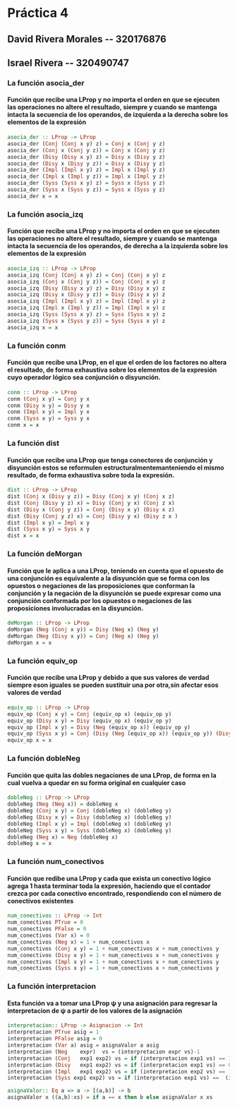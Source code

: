 # Práctica 4

## David Rivera Morales -- 320176876

## Israel Rivera -- 320490747

### La función asocia_der

#### Función que recibe una LProp y no importa el orden en que se ejecuten las operaciones no altere el resultado, siempre y cuando se mantenga intacta la secuencia de los operandos, de izquierda a la derecha sobre los elementos de la expresión

```haskell
asocia_der :: LProp -> LProp
asocia_der (Conj (Conj x y) z) = Conj x (Conj y z)
asocia_der (Conj x (Conj y z)) = Conj x (Conj y z)
asocia_der (Disy (Disy x y) z) = Disy x (Disy y z)
asocia_der (Disy x (Disy y z)) = Disy x (Disy y z)
asocia_der (Impl (Impl x y) z) = Impl x (Impl y z)
asocia_der (Impl x (Impl y z)) = Impl x (Impl y z)
asocia_der (Syss (Syss x y) z) = Syss x (Syss y z)
asocia_der (Syss x (Syss y z)) = Syss x (Syss y z)
asocia_der x = x
```

### La función asocia_izq

#### Función que recibe una LProp y no importa el orden en que se ejecuten las operaciones no altere el resultado, siempre y cuando se mantenga intacta la secuencia de los operandos, de derecha a la izquierda sobre los elementos de la expresión

```haskell
asocia_izq :: LProp -> LProp
asocia_izq (Conj (Conj x y) z) = Conj (Conj x y) z
asocia_izq (Conj x (Conj y z)) = Conj (Conj x y) z
asocia_izq (Disy (Disy x y) z) = Disy (Disy x y) z
asocia_izq (Disy x (Disy y z)) = Disy (Disy x y) z
asocia_izq (Impl (Impl x y) z) = Impl (Impl x y) z
asocia_izq (Impl x (Impl y z)) = Impl (Impl x y) z
asocia_izq (Syss (Syss x y) z) = Syss (Syss x y) z
asocia_izq (Syss x (Syss y z)) = Syss (Syss x y) z
asocia_izq x = x
```

### La función conm

#### Función que recibe una LProp, en el que el orden de los factores no altera el resultado, de forma exhaustiva sobre los elementos de la expresión cuyo operador lógico sea conjunción o disyunción.

```haskell
conm :: LProp -> LProp
conm (Conj x y) = Conj y x
conm (Disy x y) = Disy y x
conm (Impl x y) = Impl y x
conm (Syss x y) = Syss y x
conm x = x
```

### La función dist

#### Función que recibe una LProp que tenga conectores de conjunción y disyunción estos se reformulen estructuralmentemanteniendo el mismo resultado, de forma exhaustiva sobre toda la expresión.

```haskell
dist :: LProp -> LProp
dist (Conj x (Disy y z)) = Disy (Conj x y) (Conj x z)
dist (Conj (Disy y z) x) = Disy (Conj y x) (Conj z x)
dist (Disy x (Conj y z)) = Conj (Disy x y) (Disy x z)
dist (Disy (Conj y z) x) = Conj (Disy y x) (Disy z x )
dist (Impl x y) = Impl x y
dist (Syss x y) = Syss x y
dist x = x
```

### La función deMorgan

#### Función que le aplica a una LProp, teniendo en cuenta que el opuesto de una conjunción es equivalente a la disyunción que se forma con los opuestos o negaciones de las proposiciones que conforman la conjunción y la negación de la disyunción se puede expresar como una conjunción conformada por los opuestos o negaciones de las proposiciones involucradas en la disyunción.

```haskell
deMorgan :: LProp -> LProp
deMorgan (Neg (Conj x y)) = Disy (Neg x) (Neg y)
deMorgan (Neg (Disy x y)) = Conj (Neg x) (Neg y)
deMorgan x = x
```

### La función equiv_op

#### Función que recibe una LProp y debido a que sus valores de verdad siempre eson iguales se pueden sustituir una por otra,sin afectar esos valores de verdad

```haskell
equiv_op :: LProp -> LProp
equiv_op (Conj x y) = Conj (equiv_op x) (equiv_op y)
equiv_op (Disy x y) = Disy (equiv_op x) (equiv_op y)
equiv_op (Impl x y) = Disy (Neg (equiv_op x)) (equiv_op y)
equiv_op (Syss x y) = Conj (Disy (Neg (equiv_op x)) (equiv_op y)) (Disy (Neg (equiv_op y)) (equiv_op x))
equiv_op x = x
```

### La función dobleNeg

#### Función que quita las dobles negaciones de una LProp, de forma en la cual vuelva a quedar en su forma original en cualquier caso

```haskell
dobleNeg :: LProp -> LProp
dobleNeg (Neg (Neg x)) = dobleNeg x
dobleNeg (Conj x y) = Conj (dobleNeg x) (dobleNeg y)
dobleNeg (Disy x y) = Disy (dobleNeg x) (dobleNeg y)
dobleNeg (Impl x y) = Impl (dobleNeg x) (dobleNeg y)
dobleNeg (Syss x y) = Syss (dobleNeg x) (dobleNeg y)
dobleNeg (Neg x) = Neg (dobleNeg x)
dobleNeg x = x
```

### La función num_conectivos

#### Función que redibe una LProp y cada que exista un conectivo lógico agrega 1 hasta terminar toda la expresión, haciendo que el contador crezca por cada conectivo encontrado, respondiendo con el número de conectivos existentes

```haskell
num_conectivos :: LProp -> Int
num_conectivos PTrue = 0
num_conectivos PFalse = 0
num_conectivos (Var x) = 0
num_conectivos (Neg x) = 1 + num_conectivos x
num_conectivos (Conj x y) = 1 + num_conectivos x + num_conectivos y
num_conectivos (Disy x y) = 1 + num_conectivos x + num_conectivos y
num_conectivos (Impl x y) = 1 + num_conectivos x + num_conectivos y
num_conectivos (Syss x y) = 1 + num_conectivos x + num_conectivos y
```

### La función interpretacion

#### Esta función va a tomar una LProp ψ y una asignación para regresar la interpretacion de ψ a partir de los valores de la asignación

```haskell
interpretacion:: LProp -> Asignacion -> Int
interpretacion PTrue asig = 1
interpretacion PFalse asig = 0
interpretacion (Var a) asig = asignaValor a asig
interpretacion (Neg    expr)  vs = (interpretacion expr vs)-1
interpretacion (Conj   exp1 exp2) vs = if (interpretacion exp1 vs) == 1 && (interpretacion exp2 vs) == 1 then 1 else 0
interpretacion (Disy   exp1 exp2) vs = if (interpretacion exp1 vs) == 0 || (interpretacion exp2 vs) == 0 then 1 else 0 --check this
interpretacion (Impl   exp1 exp2) vs = if (interpretacion exp2 vs) == 1 || (interpretacion exp1 vs)-1 == 0 then 0 else 1
interpretacion (Syss exp1 exp2) vs = if (interpretacion exp1 vs) ==  (interpretacion exp2 vs) then 1 else 0

asignaValor:: Eq a => a -> [(a,b)] -> b
asignaValor x ((a,b):xs) = if a == x then b else asignaValor x xs
```
